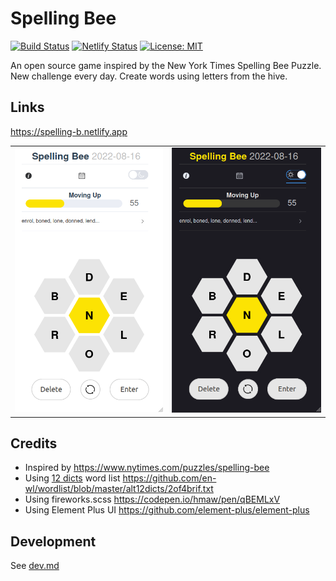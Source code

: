 # Spelling Bee

[![Build Status](https://github.com/ConorSheehan1/spelling-bee/workflows/ci/badge.svg)](https://github.com/ConorSheehan1/spelling-bee/actions/)
[![Netlify Status](https://api.netlify.com/api/v1/badges/7a6eaef1-46b9-4e37-8761-5efcafb5df47/deploy-status)](https://app.netlify.com/sites/spelling-b/deploys)
[![License: MIT](https://img.shields.io/badge/License-MIT-yellow.svg)](https://opensource.org/licenses/MIT)

An open source game inspired by the New York Times Spelling Bee Puzzle.
New challenge every day. Create words using letters from the hive.

## Links

https://spelling-b.netlify.app

|                                              |                                                  |
| -------------------------------------------- | ------------------------------------------------ |
| ![light-sc](.github/images/spelling-bee.png) | ![dark-sc](.github/images/spelling-bee-dark.png) |

## Credits

- Inspired by https://www.nytimes.com/puzzles/spelling-bee
- Using [12 dicts](http://wordlist.aspell.net/12dicts/) word list https://github.com/en-wl/wordlist/blob/master/alt12dicts/2of4brif.txt
- Using fireworks.scss https://codepen.io/hmaw/pen/qBEMLxV
- Using Element Plus UI https://github.com/element-plus/element-plus

## Development

See [dev.md](./dev.md)
